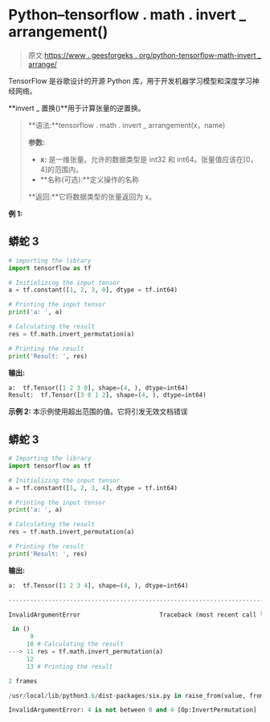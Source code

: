 # Python–tensorflow . math . invert _ arrangement()

> 原文:[https://www . geesforgeks . org/python-tensorflow-math-invert _ arrange/](https://www.geeksforgeeks.org/python-tensorflow-math-invert_permutation/)

TensorFlow 是谷歌设计的开源 Python 库，用于开发机器学习模型和深度学习神经网络。

**invert _ 置换()**用于计算张量的逆置换。

> **语法:**tensorflow . math . invert _ arrangement(x，name)
> 
> **参数:**
> 
> *   **x:** 是一维张量。允许的数据类型是 int32 和 int64。张量值应该在[0，4]的范围内。
> *   **名称(可选):**定义操作的名称
> 
> **返回:**它将数据类型的张量返回为 x。

**例 1:**

## 蟒蛇 3

```py
# importing the library
import tensorflow as tf

# Initializing the input tensor
a = tf.constant([1, 2, 3, 0], dtype = tf.int64)

# Printing the input tensor
print('a: ', a)

# Calculating the result
res = tf.math.invert_permutation(a)

# Printing the result
print('Result: ', res)
```

**输出:**

```py
a:  tf.Tensor([1 2 3 0], shape=(4, ), dtype=int64)
Result:  tf.Tensor([3 0 1 2], shape=(4, ), dtype=int64)
```

**示例 2:** 本示例使用超出范围的值。它将引发无效文档错误

## 蟒蛇 3

```py
# Importing the library
import tensorflow as tf

# Initializing the input tensor
a = tf.constant([1, 2, 3, 4], dtype = tf.int64)

# Printing the input tensor
print('a: ', a)

# Calculating the result
res = tf.math.invert_permutation(a)

# Printing the result
print('Result: ', res)
```

**输出:**

```py
a:  tf.Tensor([1 2 3 4], shape=(4, ), dtype=int64)

---------------------------------------------------------------------------

InvalidArgumentError                      Traceback (most recent call last)

 in ()
      9 
     10 # Calculating the result
---> 11 res = tf.math.invert_permutation(a)
     12 
     13 # Printing the result

2 frames

/usr/local/lib/python3.6/dist-packages/six.py in raise_from(value, from_value)

InvalidArgumentError: 4 is not between 0 and 4 [Op:InvertPermutation]
```